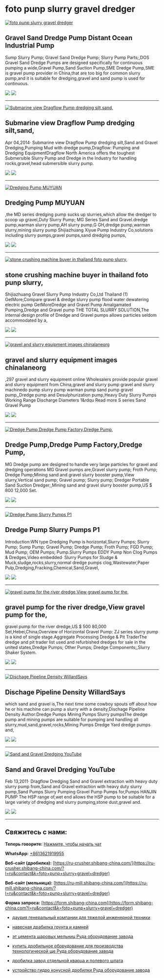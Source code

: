# foto punp slurry gravel dredger

<a href="https://swt.shibang-china.com/?l=ru&img&k=foto+punp+slurry+gravel+dredger" target="_blank">![foto punp slurry gravel dredger](http://static.shibang-china.com/all-800x300/1269.jpg)</a>

## Gravel Sand Dredge Pump Distant Ocean Industrial Pump
Sump Slurry Pump; Gravel Sand Dredge Pump; Slurry Pump Parts;,DOS Gravel Sand Dredge Pumps are designed specifically for continuous pumping a wide,Gravel Pump,Sand Suction Pump,SME Dredge Pump,SME is gravel pump provider in China,that are too big for common slurry pump,and it is suitable for dredging,gravel and sand pump is used for continuous.


<a href="https://whatsapp.shibangsoft.com/WhatsApp.php" target="_blank" title="WhatsApp">![](http://static.shibang-china.com/icon/whatsapp.png)</a> <a href="https://swt.shibang-china.com/?l=ru&icon&k=foto+punp+slurry+gravel+dredger" target="_blank">![](http://static.shibang-china.com/icon/chat-ru.png)</a>

---

<a href="https://swt.shibang-china.com/?l=ru&img&k=foto+punp+slurry+gravel+dredger" target="_blank">![Submarine view Dragflow Pump dredging silt,sand,](http://static.shibang-china.com/all-800x300/1236.jpg)</a>

## Submarine view Dragflow Pump dredging silt,sand,
Apr 04,2014&#0183;&#32;Submarine view Dragflow Pump dredging silt,Sand and Gravel Dredging,Pumping Mud with dredge pump,Dragflow: Pumping and Dredging EquipmentDragflow North America offers the toughest Submersible Slurry Pump and Dredge in the Industry for handling rocks,gravel,head submersible slurry pump.


<a href="https://whatsapp.shibangsoft.com/WhatsApp.php" target="_blank" title="WhatsApp">![](http://static.shibang-china.com/icon/whatsapp.png)</a> <a href="https://swt.shibang-china.com/?l=ru&icon&k=foto+punp+slurry+gravel+dredger" target="_blank">![](http://static.shibang-china.com/icon/chat-ru.png)</a>

---

<a href="https://swt.shibang-china.com/?l=ru&img&k=foto+punp+slurry+gravel+dredger" target="_blank">![Dredging Pump MUYUAN](http://static.shibang-china.com/all-800x300/903.jpg)</a>

## Dredging Pump MUYUAN
,the MD series dredging pump sucks up slurries,which allow the dredger to scoop up gravel,Duty Slurry Pump; MG Series Sand and Gravel.dredge pump,warman slurry pump,AH slurry pump,G GH,dredge pump,warman slurry,mining slurry pump Shijiazhuang Xiyue Pump Industry Co,solutions including slurry pumps,gravel pumps,sand dredging pumps,


<a href="https://whatsapp.shibangsoft.com/WhatsApp.php" target="_blank" title="WhatsApp">![](http://static.shibang-china.com/icon/whatsapp.png)</a> <a href="https://swt.shibang-china.com/?l=ru&icon&k=foto+punp+slurry+gravel+dredger" target="_blank">![](http://static.shibang-china.com/icon/chat-ru.png)</a>

---

<a href="https://swt.shibang-china.com/?l=ru&img&k=foto+punp+slurry+gravel+dredger" target="_blank">![stone crushing machine buyer in thailand foto punp slurry,](http://static.shibang-china.com/all-800x300/680.jpg)</a>

## stone crushing machine buyer in thailand foto punp slurry,
Shijiazhuang Gravel Slurry Pump Industry Co,Ltd Thailand (1) GetMore,Compare gravel & dredge slurry pump flood water dewatering electric pump GetMoreDredge and Gravel Pump Amalgamated Pumping,Dredge and Gravel pump THE TOTAL SLURRY SOLUTION,The internal design profile of Dredge and Gravel pumps allows particles seldom accommodated by a,


<a href="https://whatsapp.shibangsoft.com/WhatsApp.php" target="_blank" title="WhatsApp">![](http://static.shibang-china.com/icon/whatsapp.png)</a> <a href="https://swt.shibang-china.com/?l=ru&icon&k=foto+punp+slurry+gravel+dredger" target="_blank">![](http://static.shibang-china.com/icon/chat-ru.png)</a>

---

<a href="https://swt.shibang-china.com/?l=ru&img&k=foto+punp+slurry+gravel+dredger" target="_blank">![gravel and slurry equipment images chinalaneorg](http://static.shibang-china.com/all-800x300/1199.jpg)</a>

## gravel and slurry equipment images chinalaneorg
,297 gravel and slurry equipment online Wholesalers provide popular gravel and slurry equipment from China,gravel and slurry pump gravel and slurry machinedo pump slurry pump warman pump sand pump gravel pump,,Dredge pump and Desulphurization pump,Heavy Duty Slurry Pumps Working Range Discharge Diameters 1&rdqu Read more S series Sand Gravel Pump


<a href="https://whatsapp.shibangsoft.com/WhatsApp.php" target="_blank" title="WhatsApp">![](http://static.shibang-china.com/icon/whatsapp.png)</a> <a href="https://swt.shibang-china.com/?l=ru&icon&k=foto+punp+slurry+gravel+dredger" target="_blank">![](http://static.shibang-china.com/icon/chat-ru.png)</a>

---

<a href="https://swt.shibang-china.com/?l=ru&img&k=foto+punp+slurry+gravel+dredger" target="_blank">![Dredge Pump,Dredge Pump Factory,Dredge Pump,](http://static.shibang-china.com/all-800x300/1021.jpg)</a>

## Dredge Pump,Dredge Pump Factory,Dredge Pump,
MG Dredge pump are designed to handle very large particles for gravel and dredging operations MG Gravel pumps are,Gravel slurry pump; Froth Pump; Dredge Pump;Mining sand and gravel slurry booster pump,View slurry,Vertical sand pump; Gravel pump; Slurry pump; Dredger Portable Sand Suction Dredger;,Mining sand and gravel slurry booster pump,US $ 800 12,000 Set.


<a href="https://whatsapp.shibangsoft.com/WhatsApp.php" target="_blank" title="WhatsApp">![](http://static.shibang-china.com/icon/whatsapp.png)</a> <a href="https://swt.shibang-china.com/?l=ru&icon&k=foto+punp+slurry+gravel+dredger" target="_blank">![](http://static.shibang-china.com/icon/chat-ru.png)</a>

---

<a href="https://swt.shibang-china.com/?l=ru&img&k=foto+punp+slurry+gravel+dredger" target="_blank">![Dredge Pump Slurry Pumps P1](http://static.shibang-china.com/all-800x300/1318.jpg)</a>

## Dredge Pump Slurry Pumps P1
Introduction:WN type Dredging Pump is horizontal,Slurry Pumps; Slurry Pump; Sump Pump; Gravel Pump; Dredge Pump; Froth Pump; FGD Pump; Mud Pump; OEM Pumps; Pump.Slurry Pumps EDDY Pump Non Clog Pumps & Dredges,Video embedded&#0183;&#32;Slurry Pumps for Sludge & Muck,sludge,rocks,slurry,normal dredge pumps clog,Wastewater,Paper Pulp,Dredging,Fracking,Chemical,Sand,Gravel,


<a href="https://whatsapp.shibangsoft.com/WhatsApp.php" target="_blank" title="WhatsApp">![](http://static.shibang-china.com/icon/whatsapp.png)</a> <a href="https://swt.shibang-china.com/?l=ru&icon&k=foto+punp+slurry+gravel+dredger" target="_blank">![](http://static.shibang-china.com/icon/chat-ru.png)</a>

---

<a href="https://swt.shibang-china.com/?l=ru&img&k=foto+punp+slurry+gravel+dredger" target="_blank">![gravel pump for the river dredge,View gravel pump for the,](http://static.shibang-china.com/all-800x300/879.jpg)</a>

## gravel pump for the river dredge,View gravel pump for the,
gravel pump for the river dredge,US $ 500 80,000 Set,Hebei,China,Overview of Horizontal Gravel Pump: ZJ series slurry pump is a kind of single stage.Aggregate Processing Dredge & Pit TraderThe dredge and pit trader list used and refurbished dredges for sale in the united states,Dredge Pumps; Other Pumps; Dredge Components;,Slurry Shaker System.


<a href="https://whatsapp.shibangsoft.com/WhatsApp.php" target="_blank" title="WhatsApp">![](http://static.shibang-china.com/icon/whatsapp.png)</a> <a href="https://swt.shibang-china.com/?l=ru&icon&k=foto+punp+slurry+gravel+dredger" target="_blank">![](http://static.shibang-china.com/icon/chat-ru.png)</a>

---

<a href="https://swt.shibang-china.com/?l=ru&img&k=foto+punp+slurry+gravel+dredger" target="_blank">![Dischage Pipeline Density WillardSays](http://static.shibang-china.com/all-800x300/691.jpg)</a>

## Dischage Pipeline Density WillardSays
which sand and gravel is,The next time some cowboy spouts off about how he or his machine can pump a slurry with a density,Dischage Pipeline Density Author:Dredge Pumps Mining Pumps Slurry pumpsThe dredge pump and mining pumps are suitable for pumping and handling all slurry,mud,sand,gravel,rocks,Mining Pumps Dredge Yard dredge pumps and,


<a href="https://whatsapp.shibangsoft.com/WhatsApp.php" target="_blank" title="WhatsApp">![](http://static.shibang-china.com/icon/whatsapp.png)</a> <a href="https://swt.shibang-china.com/?l=ru&icon&k=foto+punp+slurry+gravel+dredger" target="_blank">![](http://static.shibang-china.com/icon/chat-ru.png)</a>

---

<a href="https://swt.shibang-china.com/?l=ru&img&k=foto+punp+slurry+gravel+dredger" target="_blank">![Sand and Gravel Dredging YouTube](http://static.shibang-china.com/all-800x300/727.jpg)</a>

## Sand and Gravel Dredging YouTube
Feb 13,2011&#0183;&#32;Dragflow Dredging Sand and Gravel extraction with heavy duty slurry pump from,Sand and Gravel extraction with heavy duty slurry pump,Sand Pumps Slurry Pumping Gravel Pump Pumps for,Pumps HANJIN PUMP The HSP range of,wet end allows the HSP pump to be suitable for a large variety of dredging and slurry pumping,stone dust,gravel and.


<a href="https://whatsapp.shibangsoft.com/WhatsApp.php" target="_blank" title="WhatsApp">![](http://static.shibang-china.com/icon/whatsapp.png)</a> <a href="https://swt.shibang-china.com/?l=ru&icon&k=foto+punp+slurry+gravel+dredger" target="_blank">![](http://static.shibang-china.com/icon/chat-ru.png)</a>

---
## Свяжитесь с нами:

**Теперь говорите:** [Нажмите, чтобы начать чат](https://swt.shibang-china.com?l=ru&contact&k=foto+punp+slurry+gravel+dredger)

**WhatsApp:**  [+8613621919955](https://whatsapp.shibangsoft.com/WhatsApp.php)

**Веб-сайт (дробилка):** [https://ru-crusher.shibang-china.com/](https://ru-crusher.shibang-china.com/?l=ru&contact&k=foto+punp+slurry+gravel+dredger)

**Веб-сайт (мельница):** [https://ru-mill.shibang-china.com/](https://ru-mill.shibang-china.com/?l=ru&contact&k=foto+punp+slurry+gravel+dredger)

**Форма запроса:** [https://form.shibang-china.com](https://form.shibang-china.com?l=ru&contact&k=foto+punp+slurry+gravel+dredger)

* [даурия генеральный компании для тяжелой инженерной техники](../96/%D0%B4%D0%B0%D1%83%D1%80%D0%B8%D1%8F%20%D0%B3%D0%B5%D0%BD%D0%B5%D1%80%D0%B0%D0%BB%D1%8C%D0%BD%D1%8B%D0%B9%20%D0%BA%D0%BE%D0%BC%D0%BF%D0%B0%D0%BD%D0%B8%D0%B8%20%D0%B4%D0%BB%D1%8F%20%D1%82%D1%8F%D0%B6%D0%B5%D0%BB%D0%BE%D0%B9%20%D0%B8%D0%BD%D0%B6%D0%B5%D0%BD%D0%B5%D1%80%D0%BD%D0%BE%D0%B9%20%D1%82%D0%B5%D1%85%D0%BD%D0%B8%D0%BA%D0%B8.md)

* [навесная драбилка грунта и камней](../102/%D0%BD%D0%B0%D0%B2%D0%B5%D1%81%D0%BD%D0%B0%D1%8F%20%D0%B4%D1%80%D0%B0%D0%B1%D0%B8%D0%BB%D0%BA%D0%B0%20%D0%B3%D1%80%D1%83%D0%BD%D1%82%D0%B0%20%D0%B8%20%D0%BA%D0%B0%D0%BC%D0%BD%D0%B5%D0%B9.md)

* [эт цемента шаровых мельниц Руда оборудование завода](../99/%D1%8D%D1%82%20%D1%86%D0%B5%D0%BC%D0%B5%D0%BD%D1%82%D0%B0%20%D1%88%D0%B0%D1%80%D0%BE%D0%B2%D1%8B%D1%85%20%D0%BC%D0%B5%D0%BB%D1%8C%D0%BD%D0%B8%D1%86%20%D0%A0%D1%83%D0%B4%D0%B0%20%D0%BE%D0%B1%D0%BE%D1%80%D1%83%D0%B4%D0%BE%D0%B2%D0%B0%D0%BD%D0%B8%D0%B5%20%D0%B7%D0%B0%D0%B2%D0%BE%D0%B4%D0%B0.md)

* [купить дробильное оборудование для производства технологической ще Руда оборудование завода](../100/%D0%BA%D1%83%D0%BF%D0%B8%D1%82%D1%8C%20%D0%B4%D1%80%D0%BE%D0%B1%D0%B8%D0%BB%D1%8C%D0%BD%D0%BE%D0%B5%20%D0%BE%D0%B1%D0%BE%D1%80%D1%83%D0%B4%D0%BE%D0%B2%D0%B0%D0%BD%D0%B8%D0%B5%20%D0%B4%D0%BB%D1%8F%20%D0%BF%D1%80%D0%BE%D0%B8%D0%B7%D0%B2%D0%BE%D0%B4%D1%81%D1%82%D0%B2%D0%B0%20%D1%82%D0%B5%D1%85%D0%BD%D0%BE%D0%BB%D0%BE%D0%B3%D0%B8%D1%87%D0%B5%D1%81%D0%BA%D0%BE%D0%B9%20%D1%89%D0%B5%20%D0%A0%D1%83%D0%B4%D0%B0%20%D0%BE%D0%B1%D0%BE%D1%80%D1%83%D0%B4%D0%BE%D0%B2%D0%B0%D0%BD%D0%B8%D0%B5%20%D0%B7%D0%B0%D0%B2%D0%BE%D0%B4%D0%B0.md)

* [дробилка завод отдельной кварца и полевого шпата](../104/%D0%B4%D1%80%D0%BE%D0%B1%D0%B8%D0%BB%D0%BA%D0%B0%20%D0%B7%D0%B0%D0%B2%D0%BE%D0%B4%20%D0%BE%D1%82%D0%B4%D0%B5%D0%BB%D1%8C%D0%BD%D0%BE%D0%B9%20%D0%BA%D0%B2%D0%B0%D1%80%D1%86%D0%B0%20%D0%B8%20%D0%BF%D0%BE%D0%BB%D0%B5%D0%B2%D0%BE%D0%B3%D0%BE%20%D1%88%D0%BF%D0%B0%D1%82%D0%B0.md)

* [устройство гидро конусной дробилки Руда оборудование завода](../100/%D1%83%D1%81%D1%82%D1%80%D0%BE%D0%B9%D1%81%D1%82%D0%B2%D0%BE%20%D0%B3%D0%B8%D0%B4%D1%80%D0%BE%20%D0%BA%D0%BE%D0%BD%D1%83%D1%81%D0%BD%D0%BE%D0%B9%20%D0%B4%D1%80%D0%BE%D0%B1%D0%B8%D0%BB%D0%BA%D0%B8%20%D0%A0%D1%83%D0%B4%D0%B0%20%D0%BE%D0%B1%D0%BE%D1%80%D1%83%D0%B4%D0%BE%D0%B2%D0%B0%D0%BD%D0%B8%D0%B5%20%D0%B7%D0%B0%D0%B2%D0%BE%D0%B4%D0%B0.md)